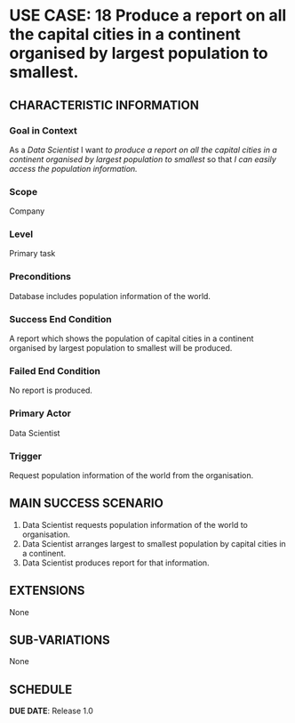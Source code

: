# USE CASE: 18 Produce a report on all the capital cities in a continent organised by largest population to smallest.

## CHARACTERISTIC INFORMATION

### Goal in Context

As a *Data Scientist* I want *to produce a report on all the capital cities in a continent organised by largest population to smallest* so that *I can easily access the population information.*

### Scope

Company

### Level

Primary task

### Preconditions

Database includes population information of the world.

### Success End Condition

A report which shows the population of capital cities in a continent organised by largest population to smallest will be produced.

### Failed End Condition

No report is produced.
 
### Primary Actor

Data Scientist

### Trigger

Request population information of the world from the organisation.

## MAIN SUCCESS SCENARIO

1. Data Scientist requests population information of the world to organisation.
2. Data Scientist arranges largest to smallest population by capital cities in a continent.
3. Data Scientist produces report for that information.

## EXTENSIONS

None

## SUB-VARIATIONS

None

## SCHEDULE

**DUE DATE**: Release 1.0